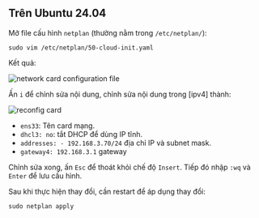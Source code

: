 ## Trên Ubuntu 24.04

Mở file cấu hình `netplan` (thường nằm trong `/etc/netplan/`):

```plaintext
sudo vim /etc/netplan/50-cloud-init.yaml
```

Kết quả:

![network card configuration file](./images/card_configuration_ubuntu.png)

Ấn `i` để chỉnh sửa nội dung, chỉnh sửa nội dung trong [ipv4] thành:

![reconfig card](./images/reconfig_card_ubuntu.png)

- `ens33`: Tên card mạng.
- `dhcl3: no`: tắt DHCP để dùng IP tĩnh.
- `addresses: - 192.168.3.70/24` địa chỉ IP và subnet mask.
- `gateway4: 192.168.3.1` gateway

Chỉnh sửa xong, ấn `Esc` để thoát khỏi chế độ `Insert`. Tiếp đó nhập `:wq` và `Enter` để lưu cấu hình.

Sau khi thực hiện thay đổi, cần restart để áp dụng thay đổi:

```plaintext
sudo netplan apply
```